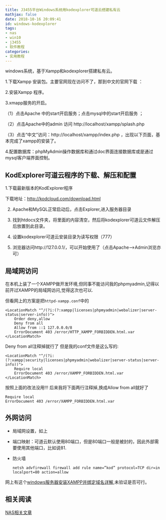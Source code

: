 ```yaml
---
title: J3455平台Windows系统用kodexplorer可道云搭建私有云
mathjax: false
date: 2018-10-16 20:09:41
id: windows-kodexplorer
tags:
- nas
- win10
- j3455
- 软件教程
categories:
- 实用教程
---
```


windows系统，基于Xampp和kodexplorer搭建私有云。

<!---more--->

1.下载Xampp 安装包。主要官网现在访问不了，那到中文的官网下载 ：

2.安装Xampp 程序。

3.xmapp服务的开启。

（1）点击Apache 中的start开启服务；点击mysql中的start开启服务 ；

（2）点击Apache中的admin 访问 http://localhost/xampp/splash.php

（3）点击“中文”访问：http://localhost/xampp/index.php ，出现以下页面，基本完成了xampp的安装了。

4.配置数据库：phpMyAdmin操作数据库和通过doc界面连接数据库或是通过mysql客户端界面控制。

## KodExplorer可道云程序的下载、解压和配置

1.下载最新版本的KodExplorer程序

下载地址：http://kodcloud.com/download.html

2. Apache和MySQL正常启动后，点击Explorer,进入服务器目录

3. 找到htdocs文件夹，将里面的内容清空，然后将kodexplorer可道云文件解压后放置到此目录。

4. 设置kodexplorer可道云安装目录为读写权限（777）

5. 浏览器访问http://127.0.0.1/，可以开始使用了（点击Apache-->Admin浏览亦可）

## 局域网访问

在本机上装了一个XAMPP做开发环境,但同事不能访问我的phpmyadmin,记得以前开过XAMPP的局域网访问,觉得这次也可以.

但看网上的方案是把`httpd-xampp.conf`中的

```
<LocationMatch "^/(?i:(?:xampp|licenses|phpmyadmin|webalizer|server-status|server-info))">
    Order deny,allow
    Deny from all
    Allow from ::1 127.0.0.0/8 
    ErrorDocument 403 /error/HTTP_XAMPP_FORBIDDEN.html.var
</LocationMatch>
```

Deny from all注释掉就行了
但是我的conf文件是这么写的:

```
<LocationMatch "^/(?i:(?:xampp|security|licenses|phpmyadmin|webalizer|server-status|server-info))">
    Require local
    ErrorDocument 403 /error/XAMPP_FORBIDDEN.html.var
</LocationMatch>
```

按照上面的改法没用!!!
后来我将下面两行注释掉,换成Allow from all就好了

```
Require local
ErrorDocument 403 /error/XAMPP_FORBIDDEN.html.var
```

## 外网访问

- 局域网设置，如上

- 端口映射：可道云默认使用80端口，但是80端口一般是被封的，因此外部需要使用其他端口，比如说81.

- 防火墙

  `netsh advfirewall firewall add rule name=”kod” protocol=TCP dir=in localport=80 action=allow`



网上有这个[windows服务器安装XAMPP并绑定域名详解](https://www.weixing.me/webdesign/windows-cvm-xampp-domain/),未验证是否可行。

## 相关阅读

[NAS相关文章](https://zymin.cn/tags/nas/)

